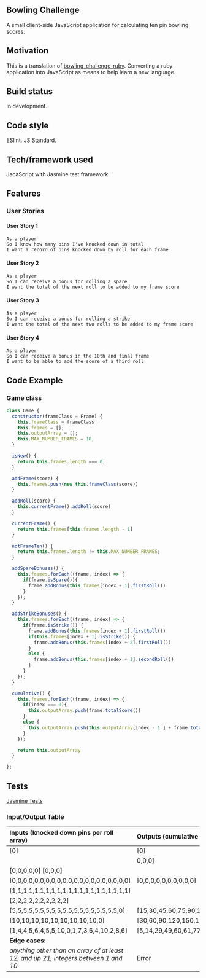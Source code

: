 ## Bowling Challenge
A small client-side JavaScript application for calculating ten pin bowling scores.

## Motivation
This is a translation of [bowling-challenge-ruby](https://github.com/chriswhitehouse/bowling-challenge-ruby). Converting a ruby application into JavaScript as means to help learn a new language.

## Build status
In development.

## Code style
ESlint. JS Standard.


## Tech/framework used
JacaScript with Jasmine test framework.

## Features
### User Stories
#### User Story 1
```
As a player
So I know how many pins I've knocked down in total
I want a record of pins knocked down by roll for each frame
```
#### User Story 2
```
As a player
So I can receive a bonus for rolling a spare
I want the total of the next roll to be added to my frame score
```
#### User Story 3
```
As a player
So I can receive a bonus for rolling a strike
I want the total of the next two rolls to be added to my frame score
```
#### User Story 4
```
As a player
So I can receive a bonus in the 10th and final frame
I want to be able to add the score of a third roll
```
## Code Example
### Game class
``` js
class Game {
  constructor(frameClass = Frame) {
    this.frameClass = frameClass
    this.frames = [];
    this.outputArray = [];
    this.MAX_NUMBER_FRAMES = 10;
  }

  isNew() {
    return this.frames.length === 0;
  }

  addFrame(score) {
    this.frames.push(new this.frameClass(score))
  }

  addRoll(score) {
    this.currentFrame().addRoll(score)
  }

  currentFrame() {
    return this.frames[this.frames.length - 1]
  }

  notFrameTen() {
    return this.frames.length != this.MAX_NUMBER_FRAMES;
  }

  addSpareBonuses() {
    this.frames.forEach((frame, index) => {
      if(frame.isSpare()){
        frame.addBonus(this.frames[index + 1].firstRoll())
      }
    });
  }

  addStrikeBonuses() {
    this.frames.forEach((frame, index) => {
      if(frame.isStrike()) {
        frame.addBonus(this.frames[index + 1].firstRoll())
        if(this.frames[index + 1].isStrike()) {
          frame.addBonus(this.frames[index + 2].firstRoll())
        }
        else {
          frame.addBonus(this.frames[index + 1].secondRoll())
        }
      }
    });
  }

  cumulative() {
    this.frames.forEach((frame, index) => {
      if(index === 0){
        this.outputArray.push(frame.totalScore())
      }
      else {
        this.outputArray.push(this.outputArray[index - 1 ] + frame.totalScore())
      }
    });

    return this.outputArray
  }

};
```
## Tests
[Jasmine Tests]()

### Input/Output Table
| Inputs (knocked down pins per roll array)  | Outputs (cumulative frame score array)     |
| :------------- | :------------- |
| [0] | [0] |
| |0,0,0] | [0,0] |
| [0,0,0,0,0] [0,0,0] |
| [0,0,0,0,0,0,0,0,0,0,0,0,0,0,0,0,0,0,0,0,0] | [0,0,0,0,0,0,0,0,0,0] |
| [1,1,1,1,1,1,1,1,1,1,1,1,1,1,1,1,1,1,1,1,1] |
| [2,2,2,2,2,2,2,2,2,2] |
| [5,5,5,5,5,5,5,5,5,5,5,5,5,5,5,5,5,5,5,0] | [15,30,45,60,75,90,105,120,135,140] |
| [10,10,10,10,10,10,10,10,10,0] | [30,60,90,120,150,180,210,240,270,280]|
| [1,4,4,5,6,4,5,5,10,0,1,7,3,6,4,10,2,8,6] | [5,14,29,49,60,61,77,97,117,133] |
| **Edge cases:** | |
| *anything other than an array of at least 12, and up 21, integers between 1 and 10* | Error|
